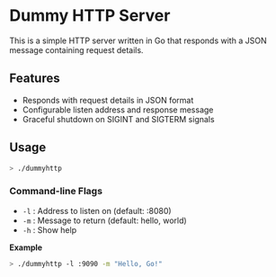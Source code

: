 # Dummy HTTP Server

This is a simple HTTP server written in Go that responds with a JSON message containing request details.

## Features

- Responds with request details in JSON format
- Configurable listen address and response message
- Graceful shutdown on SIGINT and SIGTERM signals

## Usage

```bash
> ./dummyhttp
```

### Command-line Flags
- `-l` : Address to listen on (default: :8080)
- `-m` : Message to return (default: hello, world)
- `-h` : Show help

**Example**
```bash
> ./dummyhttp -l :9090 -m "Hello, Go!"
```
